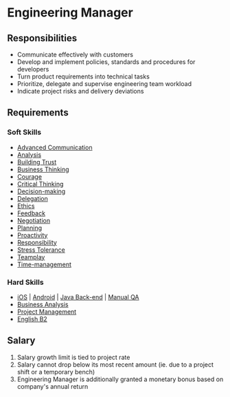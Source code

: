 # Engineering Manager

## Responsibilities
* Communicate effectively with customers
* Develop and implement policies, standards and procedures for developers
* Turn product requirements into technical tasks
* Prioritize, delegate and supervise engineering team workload
* Indicate project risks and delivery deviations


## Requirements

### Soft Skills
* [Advanced Communication](../Skills/soft.md#advanced-communication)
* [Analysis](../Skills/soft.md#analysis)
* [Building Trust](../Skills/soft.md#building-trust)
* [Business Thinking](../Skills/soft.md#business-thinking)
* [Courage](../Skills/soft.md#courage)
* [Critical Thinking](../Skills/soft.md#critical-thinking)
* [Decision-making](../Skills/soft.md#decision-making)
* [Delegation](../Skills/soft.md#delegation)
* [Ethics](../Skills/soft.md#ethics)
* [Feedback](../Skills/soft.md#feedback)
* [Negotiation](../Skills/soft.md#fnegotiation)
* [Planning](../Skills/soft.md#planning)
* [Proactivity](../Skills/soft.md#proactivity)
* [Responsibility](../Skills/soft.md#responsibility)
* [Stress Tolerance](../Skills/soft.md#stress-tolerance)
* [Teamplay](../Skills/soft.md#teamplay)
* [Time-management](../Skills/soft.md#time-management)

### Hard Skills
* [iOS](../Skills/hard.md#ios) | [Android](../Skills/hard.md#android)  | [Java Back-end](../Skills/hard.md#java-back-end) | [Manual QA](../Skills/hard.md#manual-qa)
* [Business Analysis](../Skills/hard.md##business-analysis)
* [Project Management](../Skills/hard.md#project-management)
* [English B2](../Skills/hard.md#english-b2-upper-intermediate)

## Salary
1. Salary growth limit is tied to project rate
2. Salary cannot drop below its most recent amount (ie. due to a project shift or a temporary bench)
3. Engineering Manager is additionally granted a monetary bonus based on company's annual return